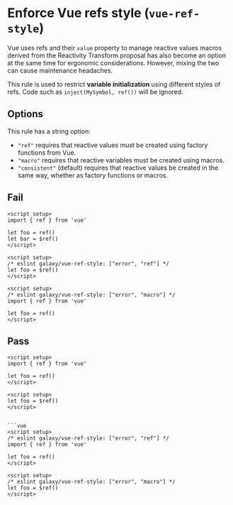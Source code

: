 # Enforce Vue refs style (`vue-ref-style`)

Vue uses refs and their `value` property to manage reactive values macros derived from the Reactivity Transform proposal has also become an option at the same time for ergonomic considerations. However, mixing the two can cause maintenance headaches.

This rule is used to restrict **variable initialization** using different styles of refs. Code such as `inject(MySymbol, ref())` will be ignored.

## Options

This rule has a string option:

- `"ref"` requires that reactive values must be created using factory functions from Vue.
- `"macro"` requires that reactive variables must be created using macros.
- `"consistent"` (default) requires that reactive values be created in the same way, whether as factory functions or macros.

## Fail

```vue
<script setup>
import { ref } from 'vue'

let foo = ref()
let bar = $ref()
</script>
```

```vue
<script setup>
/* eslint galaxy/vue-ref-style: ["error", "ref"] */
let foo = $ref()
</script>
```

```vue
<script setup>
/* eslint galaxy/vue-ref-style: ["error", "macro"] */
import { ref } from 'vue'

let foo = ref()
</script>
```

## Pass

```vue
<script setup>
import { ref } from 'vue'

let foo = ref()
</script>
```

```vue
<script setup>
let foo = $ref()
</script>
```

```

```vue
<script setup>
/* eslint galaxy/vue-ref-style: ["error", "ref"] */
import { ref } from 'vue'

let foo = ref()
</script>
```

```vue
<script setup>
/* eslint galaxy/vue-ref-style: ["error", "macro"] */
let foo = $ref()
</script>
```
